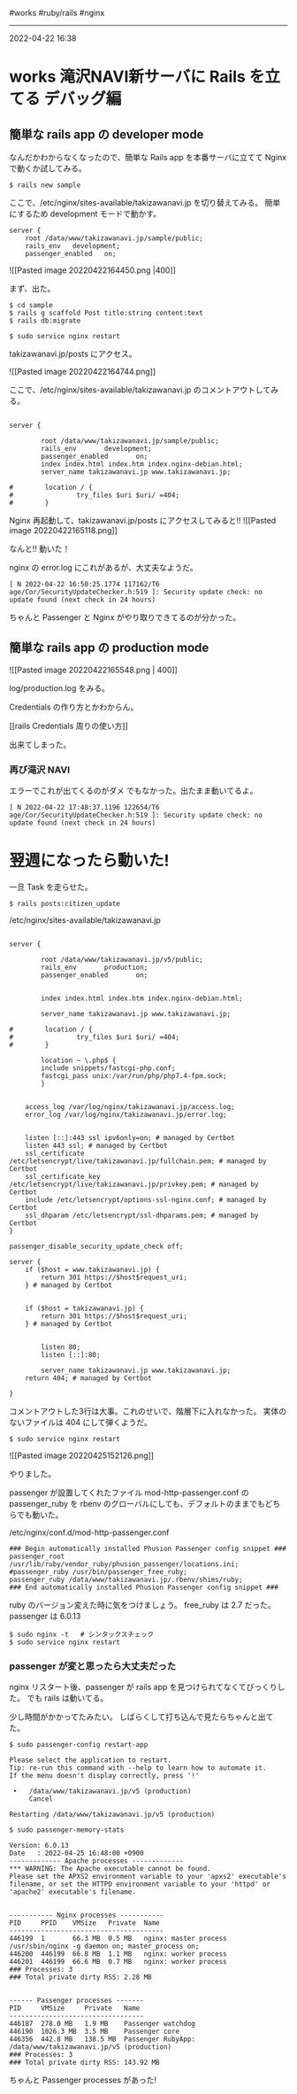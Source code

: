 #works #ruby/rails #nginx

---
2022-04-22  16:38

# works 滝沢NAVI新サーバに Rails を立てる デバッグ編


## 簡単な rails app の developer mode
なんだかわからなくなったので、簡単な Rails app を本番サーバに立てて Nginx で動くか試してみる。

```shell
$ rails new sample
```

ここで、/etc/nginx/sites-available/takizawanavi.jp を切り替えてみる。
 簡単にするため development モードで動かす。

```config
server {
	root /data/www/takizawanavi.jp/sample/public;
	rails_env   development;
	passenger_enabled   on;
```
![[Pasted image 20220422164450.png |400]]

まず、出た。

```shell
$ cd sample
$ rails g scaffold Post title:string content:text
$ rails db:migrate

$ sudo service nginx restart
```
takizawanavi.jp/posts にアクセス。

![[Pasted image 20220422164744.png]]

ここで、/etc/nginx/sites-available/takizawanavi.jp のコメントアウトしてみる。

```config

server {

        root /data/www/takizawanavi.jp/sample/public;
        rails_env       development;
        passenger_enabled       on;
        index index.html index.htm index.nginx-debian.html;
        server_name takizawanavi.jp www.takizawanavi.jp;

#        location / {
#                try_files $uri $uri/ =404;
#        }

```
Nginx 再起動して、takizawanavi.jp/posts にアクセスしてみると!!
![[Pasted image 20220422165118.png]]

なんと!! 動いた！

nginx の error.log にこれがあるが、大丈夫なようだ。

```
[ N 2022-04-22 16:50:25.1774 117162/T6 age/Cor/SecurityUpdateChecker.h:519 ]: Security update check: no update found (next check in 24 hours)
```
ちゃんと Passenger と Nginx がやり取りできてるのが分かった。

## 簡単な rails app の production mode

![[Pasted image 20220422165548.png | 400]]

log/production.log をみる。

Credentials の作り方とかわからん。

[[rails  Credentials 周りの使い方]]

出来てしまった。

### 再び滝沢 NAVI

エラーでこれが出てくるのがダメ でもなかった。出たまま動いてるよ。

```log
[ N 2022-04-22 17:48:37.1196 122654/T6 age/Cor/SecurityUpdateChecker.h:519 ]: Security update check: no update found (next check in 24 hours)
```


# 翌週になったら動いた!

一旦 Task を走らせた。

```shell
$ rails posts:citizen_update
```

/etc/nginx/sites-available/takizawanavi.jp

```shell

server {

        root /data/www/takizawanavi.jp/v5/public;
        rails_env       production;
        passenger_enabled       on;


        index index.html index.htm index.nginx-debian.html;

        server_name takizawanavi.jp www.takizawanavi.jp;

#        location / {
#                try_files $uri $uri/ =404;
#        }

        location ~ \.php$ {
        include snippets/fastcgi-php.conf;
        fastcgi_pass unix:/var/run/php/php7.4-fpm.sock;
        }


    access_log /var/log/nginx/takizawanavi.jp/access.log;
    error_log /var/log/nginx/takizawanavi.jp/error.log;


    listen [::]:443 ssl ipv6only=on; # managed by Certbot
    listen 443 ssl; # managed by Certbot
    ssl_certificate /etc/letsencrypt/live/takizawanavi.jp/fullchain.pem; # managed by Certbot
    ssl_certificate_key /etc/letsencrypt/live/takizawanavi.jp/privkey.pem; # managed by Certbot
    include /etc/letsencrypt/options-ssl-nginx.conf; # managed by Certbot
    ssl_dhparam /etc/letsencrypt/ssl-dhparams.pem; # managed by Certbot
}

passenger_disable_security_update_check off;

server {
    if ($host = www.takizawanavi.jp) {
        return 301 https://$host$request_uri;
    } # managed by Certbot


    if ($host = takizawanavi.jp) {
        return 301 https://$host$request_uri;
    } # managed by Certbot


        listen 80;
        listen [::]:80;

        server_name takizawanavi.jp www.takizawanavi.jp;
    return 404; # managed by Certbot

}
```

コメントアウトした3行は大事。これのせいで、階層下に入れなかった。
実体のないファイルは 404 にして弾くようだ。

```shell
$ sudo service nginx restart
```
![[Pasted image 20220425152126.png]]

やりました。

passenger が設置してくれたファイル  mod-http-passenger.conf の
passenger_ruby を rbenv のグローバルにしても、デフォルトのままでもどちらでも動いた。


/etc/nginx/conf.d/mod-http-passenger.conf

```shell
### Begin automatically installed Phusion Passenger config snippet ###
passenger_root /usr/lib/ruby/vendor_ruby/phusion_passenger/locations.ini;
#passenger_ruby /usr/bin/passenger_free_ruby;
passenger_ruby /data/www/takizawanavi.jp/.rbenv/shims/ruby;
### End automatically installed Phusion Passenger config snippet ###
```
ruby のバージョン変えた時に気をつけましょう。
free_ruby は 2.7 だった。
passenger は 6.0.13

```shell
$ sudo nginx -t   # シンタックスチェック
$ sudo service nginx restart
```

### passenger が変と思ったら大丈夫だった

nginx リスタート後、passenger が rails app を見つけられてなくてびっくりした。
でも rails は動いてる。

少し時間がかかってたみたい。
しばらくして打ち込んで見たらちゃんと出てた。
```shell
$ sudo passenger-config restart-app

Please select the application to restart.
Tip: re-run this command with --help to learn how to automate it.
If the menu doesn't display correctly, press '!'

 ‣   /data/www/takizawanavi.jp/v5 (production)
     Cancel

Restarting /data/www/takizawanavi.jp/v5 (production)
```


```shell
$ sudo passenger-memory-stats

Version: 6.0.13
Date   : 2022-04-25 16:48:00 +0900
------------- Apache processes -------------
*** WARNING: The Apache executable cannot be found.
Please set the APXS2 environment variable to your 'apxs2' executable's filename, or set the HTTPD environment variable to your 'httpd' or 'apache2' executable's filename.


----------- Nginx processes -----------
PID     PPID    VMSize   Private  Name
---------------------------------------
446199  1       66.3 MB  0.5 MB   nginx: master process /usr/sbin/nginx -g daemon on; master_process on;
446200  446199  66.8 MB  1.1 MB   nginx: worker process
446201  446199  66.6 MB  0.7 MB   nginx: worker process
### Processes: 3
### Total private dirty RSS: 2.28 MB


------ Passenger processes -------
PID     VMSize     Private   Name
----------------------------------
446187  278.0 MB   1.9 MB    Passenger watchdog
446190  1026.3 MB  3.5 MB    Passenger core
446356  442.8 MB   138.5 MB  Passenger RubyApp: /data/www/takizawanavi.jp/v5 (production)
### Processes: 3
### Total private dirty RSS: 143.92 MB

```

ちゃんと Passenger processes があった!
